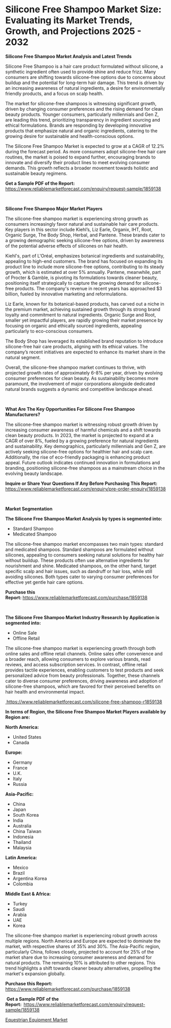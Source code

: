 <p><h1>Silicone Free Shampoo Market Size: Evaluating its Market Trends, Growth, and Projections 2025 - 2032</h1></p><p><strong>Silicone Free Shampoo Market Analysis and Latest Trends</strong></p>
<p><p>Silicone Free Shampoo is a hair care product formulated without silicone, a synthetic ingredient often used to provide shine and reduce frizz. Many consumers are shifting towards silicone-free options due to concerns about buildup and the potential for long-term hair damage. This trend is driven by an increasing awareness of natural ingredients, a desire for environmentally friendly products, and a focus on scalp health. </p><p>The market for silicone-free shampoos is witnessing significant growth, driven by changing consumer preferences and the rising demand for clean beauty products. Younger consumers, particularly millennials and Gen Z, are leading this trend, prioritizing transparency in ingredient sourcing and ethical formulations. Brands are responding by developing innovative products that emphasize natural and organic ingredients, catering to the growing desire for sustainable and health-conscious options. </p><p>The Silicone Free Shampoo Market is expected to grow at a CAGR of 12.2% during the forecast period. As more consumers adopt silicone-free hair care routines, the market is poised to expand further, encouraging brands to innovate and diversify their product lines to meet evolving consumer demands. This growth reflects a broader movement towards holistic and sustainable beauty regimens.</p></p>
<p><strong>Get a Sample PDF of the Report:&nbsp;</strong> <a href="https://www.reliablemarketforecast.com/enquiry/request-sample/1859138?utm_campaign=2947&utm_medium=2&utm_source=Github&utm_content=ia&utm_term=04042025&utm_id=silicone-free-shampoo">https://www.reliablemarketforecast.com/enquiry/request-sample/1859138</a></p>
<p>&nbsp;</p>
<p><strong>Silicone Free Shampoo Major Market Players</strong></p>
<p><p>The silicone-free shampoo market is experiencing strong growth as consumers increasingly favor natural and sustainable hair care products. Key players in this sector include Kiehl’s, Liz Earle, Organix, IHT, Root, Organic Surge, The Body Shop, Herbal, and Pantene. These brands cater to a growing demographic seeking silicone-free options, driven by awareness of the potential adverse effects of silicones on hair health.</p><p>Kiehl's, part of L'Oréal, emphasizes botanical ingredients and sustainability, appealing to high-end customers. The brand has focused on expanding its product line to include more silicone-free options, contributing to its steady growth, which is estimated at over 5% annually. Pantene, meanwhile, part of Procter & Gamble, is pivoting its formulations towards cleaner beauty, positioning itself strategically to capture the growing demand for silicone-free products. The company's revenue in recent years has approached $3 billion, fueled by innovative marketing and reformulations.</p><p>Liz Earle, known for its botanical-based products, has carved out a niche in the premium market, achieving sustained growth through its strong brand loyalty and commitment to natural ingredients. Organic Surge and Root, smaller yet impactful players, are rapidly growing their market presence by focusing on organic and ethically sourced ingredients, appealing particularly to eco-conscious consumers.</p><p>The Body Shop has leveraged its established brand reputation to introduce silicone-free hair care products, aligning with its ethical values. The company’s recent initiatives are expected to enhance its market share in the natural segment.</p><p>Overall, the silicone-free shampoo market continues to thrive, with projected growth rates of approximately 6-8% per year, driven by evolving consumer preferences for clean beauty. As sustainability becomes more paramount, the involvement of major corporations alongside dedicated natural brands suggests a dynamic and competitive landscape ahead.</p></p>
<p>&nbsp;</p>
<p><strong>What Are The Key Opportunities For Silicone Free Shampoo Manufacturers?</strong></p>
<p><p>The silicone-free shampoo market is witnessing robust growth driven by increasing consumer awareness of harmful chemicals and a shift towards clean beauty products. In 2023, the market is projected to expand at a CAGR of over 8%, fueled by a growing preference for natural ingredients and sustainability. Key demographics, particularly millennials and Gen Z, are actively seeking silicone-free options for healthier hair and scalp care. Additionally, the rise of eco-friendly packaging is enhancing product appeal. Future outlook indicates continued innovation in formulations and branding, positioning silicone-free shampoos as a mainstream choice in the evolving beauty landscape.</p></p>
<p><strong>Inquire or Share Your Questions If Any Before Purchasing This Report:</strong> <a href="https://www.reliablemarketforecast.com/enquiry/pre-order-enquiry/1859138?utm_campaign=2947&utm_medium=2&utm_source=Github&utm_content=ia&utm_term=04042025&utm_id=silicone-free-shampoo">https://www.reliablemarketforecast.com/enquiry/pre-order-enquiry/1859138</a></p>
<p>&nbsp;</p>
<p><strong>Market Segmentation</strong></p>
<p><strong>The Silicone Free Shampoo Market Analysis by types is segmented into:</strong></p>
<p><ul><li>Standard Shampoo</li><li>Medicated Shampoo</li></ul></p>
<p><p>The silicone-free shampoo market encompasses two main types: standard and medicated shampoos. Standard shampoos are formulated without silicones, appealing to consumers seeking natural solutions for healthy hair without buildup. These products often use alternative ingredients for nourishment and shine. Medicated shampoos, on the other hand, target specific scalp and hair issues, such as dandruff or hair loss, while still avoiding silicones. Both types cater to varying consumer preferences for effective yet gentle hair care options.</p></p>
<p><strong>Purchase this Report:&nbsp;</strong><a href="https://www.reliablemarketforecast.com/purchase/1859138?utm_campaign=2947&utm_medium=2&utm_source=Github&utm_content=ia&utm_term=04042025&utm_id=silicone-free-shampoo">https://www.reliablemarketforecast.com/purchase/1859138</a></p>
<p>&nbsp;</p>
<p><strong>The Silicone Free Shampoo Market Industry Research by Application is segmented into:</strong></p>
<p><ul><li>Online Sale</li><li>Offline Retail</li></ul></p>
<p><p>The silicone-free shampoo market is experiencing growth through both online sales and offline retail channels. Online sales offer convenience and a broader reach, allowing consumers to explore various brands, read reviews, and access subscription services. In contrast, offline retail provides tactile experiences, enabling customers to test products and seek personalized advice from beauty professionals. Together, these channels cater to diverse consumer preferences, driving awareness and adoption of silicone-free shampoos, which are favored for their perceived benefits on hair health and environmental impact.</p></p>
<p><a href="https://www.reliablemarketforecast.com/silicone-free-shampoo-r1859138?utm_campaign=2947&utm_medium=2&utm_source=Github&utm_content=ia&utm_term=04042025&utm_id=silicone-free-shampoo">&nbsp;https://www.reliablemarketforecast.com/silicone-free-shampoo-r1859138</a></p>
<p><strong>In terms of Region, the Silicone Free Shampoo Market Players available by Region are:</strong></p>
<p>
    <p> <strong> North America: </strong>
        <ul>
            <li>United States</li>
            <li>Canada</li>
        </ul>
        </p> 
    <p> <strong> Europe: </strong>
        <ul>
            <li>Germany</li>
            <li>France</li>
            <li>U.K.</li>
            <li>Italy</li>
            <li>Russia</li>
        </ul>
        </p> 
    <p> <strong> Asia-Pacific: </strong>
        <ul>
            <li>China</li>
            <li>Japan</li>
            <li>South Korea</li>
            <li>India</li>
            <li>Australia</li>
            <li>China Taiwan</li>
            <li>Indonesia</li>
            <li>Thailand</li>
            <li>Malaysia</li>
        </ul>
        </p> 
    <p> <strong> Latin America: </strong>
        <ul>
            <li>Mexico</li>
            <li>Brazil</li>
            <li>Argentina Korea</li>
            <li>Colombia</li>
        </ul>
        </p> 
    <p> <strong> Middle East & Africa: </strong>
        <ul>
            <li>Turkey</li>
            <li>Saudi</li>
            <li>Arabia</li>
            <li>UAE</li>
            <li>Korea</li>
        </ul>
    </p>
    </p>
<p><p>The silicone-free shampoo market is experiencing robust growth across multiple regions. North America and Europe are expected to dominate the market, with respective shares of 35% and 30%. The Asia-Pacific region, particularly China, follows closely, projected to account for 25% of the market share due to increasing consumer awareness and demand for natural products. The remaining 10% is attributed to other regions. This trend highlights a shift towards cleaner beauty alternatives, propelling the market's expansion globally.</p></p>
<p><strong>Purchase this Report: </strong><a href="https://www.reliablemarketforecast.com/purchase/1859138?utm_campaign=2947&utm_medium=2&utm_source=Github&utm_content=ia&utm_term=04042025&utm_id=silicone-free-shampoo">https://www.reliablemarketforecast.com/purchase/1859138</a></p>
<p>&nbsp;<strong>Get a Sample PDF of the Report:&nbsp;&nbsp;</strong><a href="https://www.reliablemarketforecast.com/enquiry/request-sample/1859138?utm_campaign=2947&utm_medium=2&utm_source=Github&utm_content=ia&utm_term=04042025&utm_id=silicone-free-shampoo">https://www.reliablemarketforecast.com/enquiry/request-sample/1859138</a></p>
<p><strong></strong></p>
<p><p><a href="https://github.com/vjorelaclliv/Market-Research-Report-List-1/blob/main/equestrian-equipment-market.md?utm_campaign=2947&utm_medium=2&utm_source=Github&utm_content=ia&utm_term=04042025&utm_id=silicone-free-shampoo">Equestrian Equipment Market</a></p></p>